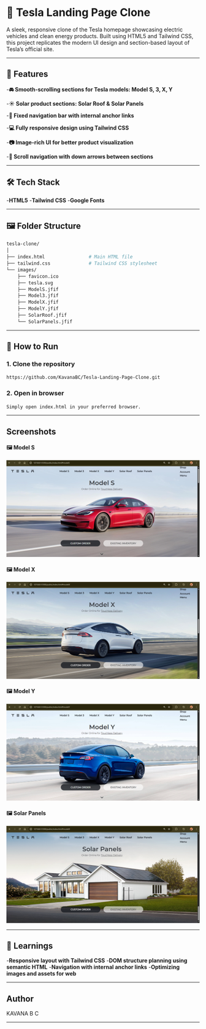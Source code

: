 # 🚗 Tesla Landing Page Clone

A sleek, responsive clone of the Tesla homepage showcasing electric vehicles and clean energy products. Built using HTML5 and Tailwind CSS, this project replicates the modern UI design and section-based layout of Tesla’s official site.

---

## 📌 Features

-**🚘 Smooth-scrolling sections for Tesla models: Model S, 3, X, Y**

-**☀️ Solar product sections: Solar Roof & Solar Panels**

-**🧭 Fixed navigation bar with internal anchor links**

-**💻 Fully responsive design using Tailwind CSS**

-**📷 Image-rich UI for better product visualization**

-**🧭 Scroll navigation with down arrows between sections**

---

## 🛠️ Tech Stack

-**HTML5**
-**Tailwind CSS**
-**Google Fonts**

---

## 🖼️ Folder Structure
```bash
tesla-clone/
│
├── index.html                # Main HTML file
├── tailwind.css              # Tailwind CSS stylesheet
└── images/
    ├── favicon.ico
    ├── tesla.svg
    ├── ModelS.jfif
    ├── Model3.jfif
    ├── ModelX.jfif
    ├── ModelY.jfif
    ├── SolarRoof.jfif
    └── SolarPanels.jfif
```

---

## 🚀 How to Run

### 1. Clone the repository

```bash
https://github.com/KavanaBC/Tesla-Landing-Page-Clone.git
```

### 2. Open in browser

```bash
Simply open index.html in your preferred browser.
```
---

## Screenshots

#### 🖼️ Model S
![ModelS](screenshots/out1.png)

#### 🖼️ Model X
![ModelX](screenshots/out2.png)

#### 🖼️ Model Y
![ModelS](screenshots/out4.png)

#### 🖼️ Solar Panels
![SolarPanels](screenshots/out3.png)

---

## 📖 Learnings

-**Responsive layout with Tailwind CSS**
-**DOM structure planning using semantic HTML**
-**Navigation with internal anchor links**
-**Optimizing images and assets for web**

---

## Author

KAVANA B C

---